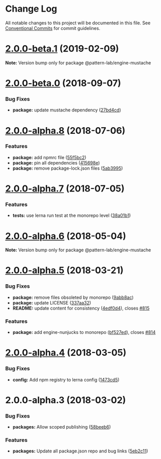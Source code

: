 # Change Log

All notable changes to this project will be documented in this file.
See [Conventional Commits](https://conventionalcommits.org) for commit guidelines.

# [2.0.0-beta.1](https://github.com/pattern-lab/patternlab-node/tree/master/packages/engine-mustache/compare/@pattern-lab/engine-mustache@2.0.0-beta.0...@pattern-lab/engine-mustache@2.0.0-beta.1) (2019-02-09)

**Note:** Version bump only for package @pattern-lab/engine-mustache





<a name="2.0.0-beta.0"></a>
# [2.0.0-beta.0](https://github.com/pattern-lab/patternlab-node/tree/master/packages/engine-mustache/compare/@pattern-lab/engine-mustache@2.0.0-alpha.8...@pattern-lab/engine-mustache@2.0.0-beta.0) (2018-09-07)


### Bug Fixes

* **package:** update mustache dependency ([27bd4cd](https://github.com/pattern-lab/patternlab-node/tree/master/packages/engine-mustache/commit/27bd4cd))





<a name="2.0.0-alpha.8"></a>

# [2.0.0-alpha.8](https://github.com/pattern-lab/patternlab-node/tree/master/packages/engine-mustache/compare/@pattern-lab/engine-mustache@2.0.0-alpha.7...@pattern-lab/engine-mustache@2.0.0-alpha.8) (2018-07-06)

### Features

* **package:** add npmrc file ([55f5bc2](https://github.com/pattern-lab/patternlab-node/tree/master/packages/engine-mustache/commit/55f5bc2))
* **package:** pin all dependencies ([415698e](https://github.com/pattern-lab/patternlab-node/tree/master/packages/engine-mustache/commit/415698e))
* **package:** remove package-lock.json files ([5ab3995](https://github.com/pattern-lab/patternlab-node/tree/master/packages/engine-mustache/commit/5ab3995))

<a name="2.0.0-alpha.7"></a>

# [2.0.0-alpha.7](https://github.com/pattern-lab/patternlab-node/tree/master/packages/engine-mustache/compare/@pattern-lab/engine-mustache@2.0.0-alpha.6...@pattern-lab/engine-mustache@2.0.0-alpha.7) (2018-07-05)

### Features

* **tests:** use lerna run test at the monorepo level ([38a01b1](https://github.com/pattern-lab/patternlab-node/tree/master/packages/engine-mustache/commit/38a01b1))

<a name="2.0.0-alpha.6"></a>

# [2.0.0-alpha.6](https://github.com/pattern-lab/patternlab-node/tree/master/packages/engine-mustache/compare/@pattern-lab/engine-mustache@2.0.0-alpha.5...@pattern-lab/engine-mustache@2.0.0-alpha.6) (2018-05-04)

**Note:** Version bump only for package @pattern-lab/engine-mustache

<a name="2.0.0-alpha.5"></a>

# [2.0.0-alpha.5](https://github.com/pattern-lab/patternlab-node/tree/master/packages/engine-mustache/compare/@pattern-lab/engine-mustache@2.0.0-alpha.4...@pattern-lab/engine-mustache@2.0.0-alpha.5) (2018-03-21)

### Bug Fixes

* **package:** remove files obsoleted by monorepo ([9abb8ac](https://github.com/pattern-lab/patternlab-node/tree/master/packages/engine-mustache/commit/9abb8ac))
* **package:** update LICENSE ([337aa32](https://github.com/pattern-lab/patternlab-node/tree/master/packages/engine-mustache/commit/337aa32))
* **README:** update content for consistency ([4edf0d4](https://github.com/pattern-lab/patternlab-node/tree/master/packages/engine-mustache/commit/4edf0d4)), closes [#815](https://github.com/pattern-lab/patternlab-node/tree/master/packages/engine-mustache/issues/815)

### Features

* **package:** add engine-nunjucks to monorepo ([bf527ed](https://github.com/pattern-lab/patternlab-node/tree/master/packages/engine-mustache/commit/bf527ed)), closes [#814](https://github.com/pattern-lab/patternlab-node/tree/master/packages/engine-mustache/issues/814)

<a name="2.0.0-alpha.4"></a>

# [2.0.0-alpha.4](https://github.com/pattern-lab/patternlab-node/tree/master/packages/engine-mustache/compare/@pattern-lab/engine-mustache@2.0.0-alpha.3...@pattern-lab/engine-mustache@2.0.0-alpha.4) (2018-03-05)

### Bug Fixes

* **config:** Add npm registry to lerna config ([1473cd5](https://github.com/pattern-lab/patternlab-node/tree/master/packages/engine-mustache/commit/1473cd5))

<a name="2.0.0-alpha.3"></a>

# 2.0.0-alpha.3 (2018-03-02)

### Bug Fixes

* **packages:** Allow scoped publishing ([58beeb6](https://github.com/pattern-lab/patternlab-node/tree/master/packages/engine-mustache/commit/58beeb6))

### Features

* **packages:** Update all package.json repo and bug links ([5eb2c11](https://github.com/pattern-lab/patternlab-node/tree/master/packages/engine-mustache/commit/5eb2c11))
